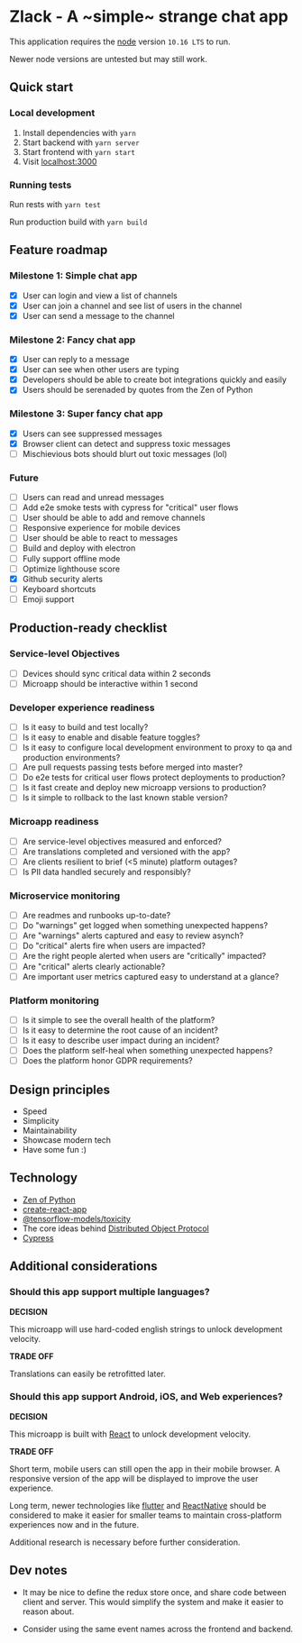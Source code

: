 # Zlack - A ~simple~ strange chat app

This application requires the [node](https://nodejs.org/en/) version `10.16 LTS` to run.

Newer node versions are untested but may still work.

## Quick start

### Local development

1. Install dependencies with `yarn`
2. Start backend with `yarn server`
3. Start frontend with `yarn start`
4. Visit [localhost:3000](http://localhost:3000)

### Running tests

Run rests with `yarn test`

Run production build with `yarn build`

## Feature roadmap

### Milestone 1: Simple chat app

- [x] User can login and view a list of channels
- [x] User can join a channel and see list of users in the channel
- [x] User can send a message to the channel

### Milestone 2: Fancy chat app

- [x] User can reply to a message
- [x] User can see when other users are typing
- [x] Developers should be able to create bot integrations quickly and easily
- [x] Users should be serenaded by quotes from the Zen of Python

### Milestone 3: Super fancy chat app

- [x] Users can see suppressed messages
- [x] Browser client can detect and suppress toxic messages
- [ ] Mischievious bots should blurt out toxic messages (lol)

### Future

- [ ] Users can read and unread messages
- [ ] Add e2e smoke tests with cypress for "critical" user flows
- [ ] User should be able to add and remove channels
- [ ] Responsive experience for mobile devices
- [ ] User should be able to react to messages
- [ ] Build and deploy with electron
- [ ] Fully support offline mode
- [ ] Optimize lighthouse score
- [x] Github security alerts
- [ ] Keyboard shortcuts
- [ ] Emoji support

## Production-ready checklist

### Service-level Objectives

- [ ] Devices should sync critical data within 2 seconds
- [ ] Microapp should be interactive within 1 second

### Developer experience readiness

- [ ] Is it easy to build and test locally?
- [ ] Is it easy to enable and disable feature toggles?
- [ ] Is it easy to configure local development environment to proxy to qa and production environments?
- [ ] Are pull requests passing tests before merged into master?
- [ ] Do e2e tests for critical user flows protect deployments to production?
- [ ] Is it fast create and deploy new microapp versions to production?
- [ ] Is it simple to rollback to the last known stable version?

### Microapp readiness

- [ ] Are service-level objectives measured and enforced?
- [ ] Are translations completed and versioned with the app?
- [ ] Are clients resilient to brief (<5 minute) platform outages?
- [ ] Is PII data handled securely and responsibly?

### Microservice monitoring

- [ ] Are readmes and runbooks up-to-date?
- [ ] Do "warnings" get logged when something unexpected happens?
- [ ] Are "warnings" alerts captured and easy to review asynch?
- [ ] Do "critical" alerts fire when users are impacted?
- [ ] Are the right people alerted when users are "critically" impacted?
- [ ] Are "critical" alerts clearly actionable?
- [ ] Are important user metrics captured easy to understand at a glance?

### Platform monitoring

- [ ] Is it simple to see the overall health of the platform?
- [ ] Is it easy to determine the root cause of an incident?
- [ ] Is it easy to describe user impact during an incident?
- [ ] Does the platform self-heal when something unexpected happens?
- [ ] Does the platform honor GDPR requirements?

## Design principles

- Speed
- Simplicity
- Maintainability
- Showcase modern tech
- Have some fun :)

## Technology

- [Zen of Python](https://www.python.org/dev/peps/pep-0020/#id3)
- [create-react-app](https://github.com/facebook/create-react-app)
- [@tensorflow-models/toxicity](https://github.com/tensorflow/tfjs-models/tree/master/toxicity)
- The core ideas behind [Distributed Object Protocol](https://distributedobjectprotocol.org)
- [Cypress](https://www.cypress.io/)

## Additional considerations

### Should this app support multiple languages?

**DECISION**

This microapp will use hard-coded english strings to unlock development velocity.

**TRADE OFF**

Translations can easily be retrofitted later.

### Should this app support Android, iOS, and Web experiences?

**DECISION**

This microapp is built with [React](https://reactjs.org/) to unlock development velocity.

**TRADE OFF**

Short term, mobile users can still open the app in their mobile browser. A responsive version of the app will be displayed to improve the user experience.

Long term, newer technologies like [flutter](https://flutter.dev/) and [ReactNative](https://facebook.github.io/react-native/) should be considered to make it easier for smaller teams to maintain cross-platform experiences now and in the future.

Additional research is necessary before further consideration.

## Dev notes

- It may be nice to define the redux store once, and share code between client and server. This would simplify the system and make it easier to reason about.

- Consider using the same event names across the frontend and backend.
